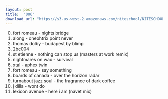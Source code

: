 ```yaml
---
layout: post
title:  "006"
download_url: "https://s3-us-west-2.amazonaws.com/niteschool/NITESCHOOL-006.mp3"
---
```


0. fort romeau - nights bridge
0. along - oneohtrix point never
0. thomas dolby - budapest by blimp
0. 2bc004
0. st etienne - nothing can stop us (masters at work remix)
0. nightmares on wax - survival
0. xtal - aphex twin
0. fort romeau - say something
0. boards of canada - over the horizon radar
0. turnabout jazz soul - the fragrance of dark coffee
0. j dilla - wont do
0. lexicon avenue - here i am (navet mix)
